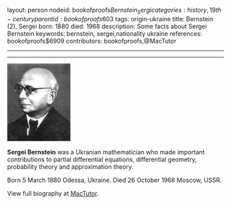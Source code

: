 layout: person
nodeid: bookofproofs$Bernstein_Sergi
categories: history,19th-century
parentid: bookofproofs$603
tags: origin-ukraine
title: Bernstein (2), Sergei
born: 1880
died: 1968
description: Some facts about Sergei Bernstein
keywords: bernstein, sergei,nationality ukraine
references: bookofproofs$6909
contributors: bookofproofs,@MacTutor

---


---

![Bernstein_Sergi.jpg](https://github.com/bookofproofs/bookofproofs.github.io/blob/main/_sources/_assets/images/portraits/Bernstein_Sergi.jpg?raw=true)

**Sergei Bernstein** was a Ukranian mathematician who made important contributions to partial differential equations, differential geometry, probability theory and approximation theory.

Born 5 March 1880 Odessa, Ukraine. Died 26 October 1968 Moscow, USSR.


View full biography at [MacTutor](https://mathshistory.st-andrews.ac.uk/Biographies/Bernstein_Sergi/).